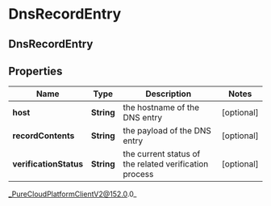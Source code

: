 # DnsRecordEntry

## DnsRecordEntry

## Properties

|Name | Type | Description | Notes|
|------------ | ------------- | ------------- | -------------|
| **host** | **String** | the hostname of the DNS entry | [optional] |
| **recordContents** | **String** | the payload of the DNS entry | [optional] |
| **verificationStatus** | **String** | the current status of the related verification process | [optional] |



_PureCloudPlatformClientV2@152.0.0_
